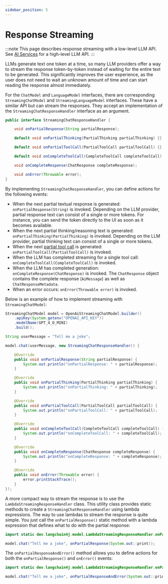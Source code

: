 ```yaml
---
sidebar_position: 5
---
```


# Response Streaming

:::note
This page describes response streaming with a low-level LLM API.
See [AI Services](/tutorials/ai-services#streaming) for a high-level LLM API.
:::

LLMs generate text one token at a time, so many LLM providers offer a way to stream the response
token-by-token instead of waiting for the entire text to be generated.
This significantly improves the user experience, as the user does not need to wait an unknown
amount of time and can start reading the response almost immediately.

For the `ChatModel` and `LanguageModel` interfaces, there are corresponding
`StreamingChatModel` and `StreamingLanguageModel` interfaces.
These have a similar API but can stream the responses.
They accept an implementation of the `StreamingChatResponseHandler` interface as an argument.

```java
public interface StreamingChatResponseHandler {

    void onPartialResponse(String partialResponse);

    default void onPartialThinking(PartialThinking partialThinking) {}

    default void onPartialToolCall(PartialToolCall partialToolCall) {}

    default void onCompleteToolCall(CompleteToolCall completeToolCall) {}

    void onCompleteResponse(ChatResponse completeResponse);

    void onError(Throwable error);
}
```

By implementing `StreamingChatResponseHandler`, you can define actions for the following events:
- When the next partial textual response is generated: `onPartialResponse(String)` is invoked.
Depending on the LLM provider, partial response text can consist of a single or more tokens.
For instance, you can send the token directly to the UI as soon as it becomes available.
- When the next partial thinking/reasoning text is generated: `onPartialThinking(PartialThinking)` is invoked.
Depending on the LLM provider, partial thinking text can consist of a single or more tokens.
- When the next [partial tool call](/tutorials/tools#using-streamingchatmodel) is generated: `onPartialToolCall(PartialToolCall)` is invoked.
- When the LLM has completed streaming for a single tool call: `onCompleteToolCall(CompleteToolCall)` is invoked.
- When the LLM has completed generation: `onCompleteResponse(ChatResponse)` is invoked.
The `ChatResponse` object contains the complete response (`AiMessage`) as well as `ChatResponseMetadata`.
- When an error occurs: `onError(Throwable error)` is invoked.

Below is an example of how to implement streaming with `StreamingChatModel`:
```java
StreamingChatModel model = OpenAiStreamingChatModel.builder()
    .apiKey(System.getenv("OPENAI_API_KEY"))
    .modelName(GPT_4_O_MINI)
    .build();

String userMessage = "Tell me a joke";

model.chat(userMessage, new StreamingChatResponseHandler() {

    @Override
    public void onPartialResponse(String partialResponse) {
        System.out.println("onPartialResponse: " + partialResponse);
    }

    @Override
    public void onPartialThinking(PartialThinking partialThinking) {
        System.out.println("onPartialThinking: " + partialThinking);
    }

    @Override
    public void onPartialToolCall(PartialToolCall partialToolCall) {
        System.out.println("onPartialToolCall: " + partialToolCall);
    }

    @Override
    public void onCompleteToolCall(CompleteToolCall completeToolCall) {
        System.out.println("onCompleteToolCall: " + completeToolCall);
    }

    @Override
    public void onCompleteResponse(ChatResponse completeResponse) {
        System.out.println("onCompleteResponse: " + completeResponse);
    }

    @Override
    public void onError(Throwable error) {
        error.printStackTrace();
    }
});
```

A more compact way to stream the response is to use the `LambdaStreamingResponseHandler` class.
This utility class provides static methods to create a `StreamingChatResponseHandler` using lambda expressions.
The way to use lambdas to stream the response is quite simple. 
You just call the `onPartialResponse()` static method with a lambda expression that defines what to do with the partial response:

```java
import static dev.langchain4j.model.LambdaStreamingResponseHandler.onPartialResponse;

model.chat("Tell me a joke", onPartialResponse(System.out::print));
```

The `onPartialResponseAndError()` method allows you to define actions for both
the `onPartialResponse()` and `onError()` events:

```java
import static dev.langchain4j.model.LambdaStreamingResponseHandler.onPartialResponseAndError;

model.chat("Tell me a joke", onPartialResponseAndError(System.out::print, Throwable::printStackTrace));
```

